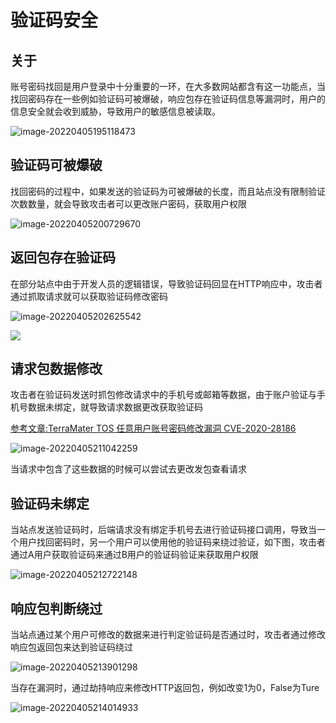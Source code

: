 # 验证码安全

## 关于

账号密码找回是用户登录中十分重要的一环，在大多数网站都含有这一功能点，当找回密码存在一些例如验证码可被爆破，响应包存在验证码信息等漏洞时，用户的信息安全就会收到威胁，导致用户的敏感信息被读取。

![image-20220405195118473](/assets/PeiQi-Wiki/img/image-20220405195118473.png)

## 验证码可被爆破

找回密码的过程中，如果发送的验证码为可被爆破的长度，而且站点没有限制验证次数数量，就会导致攻击者可以更改账户密码，获取用户权限

![image-20220405200729670](/assets/PeiQi-Wiki/img/image-20220405200729670.png)

## 返回包存在验证码

在部分站点中由于开发人员的逻辑错误，导致验证码回显在HTTP响应中，攻击者通过抓取请求就可以获取验证码修改密码

![image-20220405202625542](/assets/PeiQi-Wiki/img/image-20220405202625542.png)

![](/assets/PeiQi-Wiki/img/image-20220405203112800.png)

## 请求包数据修改

攻击者在验证码发送时抓包修改请求中的手机号或邮箱等数据，由于账户验证与手机号数据未绑定，就导致请求数据更改获取验证码

[参考文章:TerraMater TOS 任意用户账号密码修改漏洞 CVE-2020-28186 ](http://wiki.peiqi.tech/wiki/webapp/TerraMaster/TerraMaster%20TOS%20%E4%BB%BB%E6%84%8F%E8%B4%A6%E5%8F%B7%E5%AF%86%E7%A0%81%E4%BF%AE%E6%94%B9%E6%BC%8F%E6%B4%9E%20CVE-2020-28186.html)

![image-20220405211042259](/assets/PeiQi-Wiki/img/image-20220405211042259.png)

当请求中包含了这些数据的时候可以尝试去更改发包查看请求

## 验证码未绑定

当站点发送验证码时，后端请求没有绑定手机号去进行验证码接口调用，导致当一个用户找回密码时，另一个用户可以使用他的验证码来绕过验证，如下图，攻击者通过A用户获取验证码来通过B用户的验证码验证来获取用户权限

![image-20220405212722148](/assets/PeiQi-Wiki/img/image-20220405212722148.png)

## 响应包判断绕过

当站点通过某个用户可修改的数据来进行判定验证码是否通过时，攻击者通过修改响应包返回包来达到验证码绕过

![image-20220405213901298](/assets/PeiQi-Wiki/img/image-20220405213901298.png)

当存在漏洞时，通过劫持响应来修改HTTP返回包，例如改变1为0，False为Ture

![image-20220405214014933](/assets/PeiQi-Wiki/img/image-20220405214014933.png)
